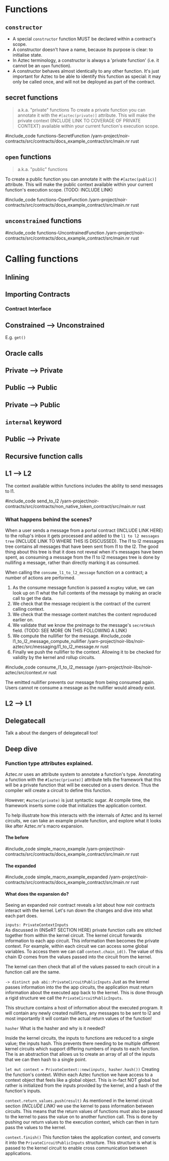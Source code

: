 # Functions

## `constructor`

- A special `constructor` function MUST be declared within a contract's scope.
- A constructor doesn't have a name, because its purpose is clear: to initialise state.
- In Aztec terminology, a constructor is always a 'private function' (i.e. it cannot be an `open` function).
- A constructor behaves almost identically to any other function. It's just important for Aztec to be able to identify this function as special: it may only be called once, and will not be deployed as part of the contract.

## secret functions

> a.k.a. "private" functions
To create a private function you can annotate it with the `#[aztec(private)]` attribute. This will make the private context (INCLUDE LINK TO COVERAGE OF PRIVATE CONTEXT) available within your current function's execution scope.

#include_code functions-SecretFunction /yarn-project/noir-contracts/src/contracts/docs_example_contract/src/main.nr rust

## `open` functions

> a.k.a. "public" functions

To create a public function you can annotate it with the `#[aztec(public)]` attribute. This will make the public context available within your current function's execution scope. (TODO: INCLUDE LINK)

#include_code functions-OpenFunction /yarn-project/noir-contracts/src/contracts/docs_example_contract/src/main.nr rust

## `unconstrained` functions

#include_code functions-UncontrainedFunction /yarn-project/noir-contracts/src/contracts/docs_example_contract/src/main.nr rust

# Calling functions

## Inlining

## Importing Contracts

### Contract Interface

## Constrained --> Unconstrained

E.g. `get()`

## Oracle calls

## Private --> Private

## Public --> Public

## Private --> Public

## `internal` keyword

## Public --> Private

## Recursive function calls

## L1 --> L2
<!-- TODO: Make a note to refer to the communication docs section -->
The context available within functions includes the ability to send messages to l1. 



<!-- TODO: Leave links to the whole flow of sending a message to l2, this section should just show 
how the message can be consumed on l2 itself
 -->

#include_code send_to_l2  /yarn-project/noir-contracts/src/contracts/non_native_token_contract/src/main.nr rust

### What happens behind the scenes?
When a user sends a message from a portal contract (INCLUDE LINK HERE) to the rollup's inbox it gets processed and added to the `l1 to l2 messages tree` (INCLUDE LINK TO WHERE THIS IS DISCUSSED). The l1 to l2 messages tree contains all messages that have been sent from l1 to the l2. The good thing about this tree is that it does not reveal when it's messages have been spent, as consuming a message from the l1 to l2 messages tree is done by nullifing a message, rather than directly marking it as consumed. 

When calling the `consume_l1_to_l2_message` function on a contract; a number of actions are performed.

<!-- TODO: buff out these bullet points -->
1. As the consume message function is passed a `msgKey` value, we can look up on l1 what the full contents of the message by making an oracle call to get the data. 
2. We check that the message recipient is the contract of the current calling context.
3. We check that the message content matches the content reproduced earlier on. 
4. We validate that we know the preimage to the message's `secretHash` field. (TODO: SEE MORE ON THIS FOLLOWING A LINK)
5. We compute the nullifier for the message. 
#include_code l1_to_l2_message_compute_nullifier  /yarn-project/noir-libs/noir-aztec/src/messaging/l1_to_l2_message.nr rust
6. Finally we push the nullifier to the context. Allowing it to be checked for validity by the kernel and rollup circuits. 

#include_code consume_l1_to_l2_message  /yarn-project/noir-libs/noir-aztec/src/context.nr rust

The emitted nullifier prevents our message from being consumed again. Users cannot re consume a message as the nullifier would already exist.

## L2 --> L1

## Delegatecall

Talk a about the dangers of delegatecall too!


## Deep dive
<!-- TODO: all of the below an be considered as rough notes, and needs to be proof read and proof read and updated! -->
### Function type attributes explained.
Aztec.nr uses an attribute system to annotate a function's type. Annotating a function with the `#[aztec(private)]` attribute tells the framework that this will be a private function that will be executed on a users device. Thus the compiler will create a circuit to define this function. 

However; `#aztec(private)` is just syntactic sugar. At compile time, the framework inserts some code that initializes the application context. 

To help illustrate how this interacts with the internals of Aztec and its kernel circuits, we can take an example private function, and explore what it looks like after Aztec.nr's macro expansion.

#### The before
#include_code simple_macro_example /yarn-project/noir-contracts/src/contracts/docs_example_contract/src/main.nr rust


#### The expanded
#include_code simple_macro_example_expanded /yarn-project/noir-contracts/src/contracts/docs_example_contract/src/main.nr rust

#### What does the expansion do?
Seeing an expanded noir contract reveals a lot about how noir contracts interact with the kernel. Let's run down the changes and dive into what each part does.

<!-- Comment on what each of the lines do -> make a nice way to the processor to copy sub snippets / ignore sub snippets -->
`inputs: PrivateContextInputs`  
As discussed in (INSeRT SECTION HERE) private function calls are stitched together from within the kernel circuit. The kernel circuit forwards information to each app circuit. This information then becomes the private context. 
For example, within each circuit we can access some global variables. To access them we can call `context.chain_id()`. The value of this chain ID comes from the values passed into the circuit from the kernel. 

<!-- NOTE: THIS ALL NEEDS A BIT MORE WORK, maybe dog food it with some other devs -->
The kernel can then check that all of the values passed to each circuit in a function call are the same. 

`-> distinct pub abi::PrivateCircuitPublicInputs`
Just as the kernel passes information into the the app circuits, the application must return information about the executed app back to the kernel. This is done through a rigid structure we call the `PrivateCircuitPublicInputs`. 
<!-- TODO: maybe break down the naming convention of Private Circuit Public Inputs -->

This structure contains a host of information about the executed program. It will contain any newly created nullifiers, any messages to be sent to l2 and most importantly it will contain the actual return values of the function!

`hasher`
What is the hasher and why is it needed? 

Inside the kernel circuits, the inputs to functions are reduced to a single value; the inputs hash. This prevents there needing to be multiple different kernel circuits which support differing numbers of inputs to each function. The is an abstraction that allows us to create an array of all of the inputs that we can then hash to a single point. 

<!-- TODO: include links -->

`let mut context = PrivateContext::new(inputs, hasher.hash())`
Creating the function's context. 
Within each Aztec function we have access to a context object that feels like a global object. This is in-fact NOT global but rather is initialized from the inputs provided by the kernel, and a hash of the function's inputs.

<!-- TODO: include a link here to where people can learn more about what the context is and what it contains -->

`context.return_values.push(result)`
As mentioned in the kernel circuit section *(INCLUDE LINK)* we use the kernel to pass information between circuits. This means that the return values of functions must also be passed to the kernel to pass the value on to another function call. 
This is done by pushing our return values to the execution context, which can then in turn pass the values to the kernel. 

`context.finish()`
This function takes the application context, and converts it into the `PrivateCircuitPublicInputs` structure. This structure is what is passed to the kernel circuit to enable cross communication between applications.